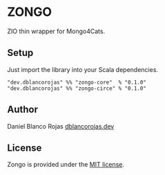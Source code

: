 # ZONGO
ZIO thin wrapper for Mongo4Cats.

## Setup

Just import the library into your Scala dependencies.

```
"dev.dblancorojas" %% "zongo-core"  % "0.1.0"
"dev.dblancorojas" %% "zongo-circe" % "0.1.0"
```

## Author

Daniel Blanco Rojas [dblancorojas.dev](https://dblancorojas.dev)

## License

Zongo is provided under the [MIT license](https://github.com/DanielBlanco/zongo/blob/master/LICENSE.md).

